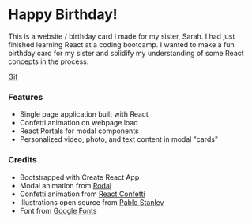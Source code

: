 # Happy Birthday!

This is a website / birthday card I made for my sister, Sarah.
I had just finished learning React at a coding bootcamp. I wanted to make a fun birthday card for my sister and solidify my understanding of some React concepts in the process.

[Gif](https://imgur.com/XZfagwq.gif)

### Features

- Single page application built with React
- Confetti animation on webpage load
- React Portals for modal components
- Personalized video, photo, and text content in modal "cards"

### Credits

- Bootstrapped with Create React App
- Modal animation from [Rodal](http://chenjiahan.github.io/rodal/)
- Confetti animation from [React Confetti](https://openbase.io/js/react-confetti)
- Illustrations open source from [Pablo Stanley](https://www.opendoodles.com/)
- Font from [Google Fonts](https://fonts.google.com/)
